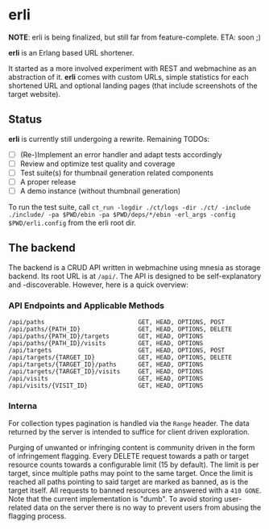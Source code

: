 # erli

**NOTE**: erli is being finalized, but still far from feature-complete. ETA: soon ;)

**erli** is an Erlang based URL shortener.

It started as a more involved experiment with REST and webmachine as an abstraction of it.
**erli** comes with custom URLs, simple statistics for each shortened URL and optional landing pages (that include screenshots of the target website).

## Status

**erli** is currently still undergoing a rewrite. Remaining TODOs:

- [ ] (Re-)Implement an error handler and adapt tests accordingly
- [ ] Review and optimize test quality and coverage
- [ ] Test suite(s) for thumbnail generation related components
- [ ] A proper release
- [ ] A demo instance (without thumbnail generation)

To run the test suite, call `ct_run -logdir ./ct/logs -dir ./ct/ -include ./include/ -pa $PWD/ebin -pa $PWD/deps/*/ebin -erl_args -config $PWD/erli.config` from the erli root dir.

## The backend

The backend is a CRUD API written in webmachine using mnesia as storage backend. Its root URL is at ``/api/``. The API is designed to be self-explanatory and -discoverable. However, here is a quick overview:

### API Endpoints and Applicable Methods

    /api/paths                          GET, HEAD, OPTIONS, POST
    /api/paths/{PATH_ID}                GET, HEAD, OPTIONS, DELETE
    /api/paths/{PATH_ID}/targets        GET, HEAD, OPTIONS
    /api/paths/{PATH_ID}/visits         GET, HEAD, OPTIONS
    /api/targets                        GET, HEAD, OPTIONS, POST
    /api/targets/{TARGET_ID}            GET, HEAD, OPTIONS, DELETE
    /api/targets/{TARGET_ID}/paths      GET, HEAD, OPTIONS
    /api/targets/{TARGET_ID}/visits     GET, HEAD, OPTIONS
    /api/visits                         GET, HEAD, OPTIONS
    /api/visits/{VISIT_ID}              GET, HEAD, OPTIONS

### Interna

For collection types pagination is handled via the ``Range`` header. The data returned by the server is intended to suffice for client driven exploration.

Purging of unwanted or infringing content is community driven in the form of infringement flagging. Every DELETE request towards a path or target resource counts towards a configurable limit (15 by default). The limit is per target, since multiple paths may point to the same target. Once the limit is reached all paths pointing to said target are marked as banned, as is the target itself. All requests to banned resources are answered with a ``410 GONE``.
Note that the current implementation is "dumb". To avoid storing user-related data on the server there is no way to prevent users from abusing the flagging process.

